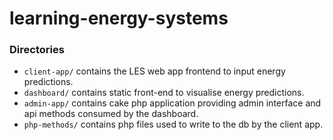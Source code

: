 # learning-energy-systems

### Directories

* `client-app/` contains the LES web app frontend to input energy predictions.
* `dashboard/` contains static front-end to visualise energy predictions.
* `admin-app/` contains cake php application providing admin interface and api methods consumed by the dashboard.
* `php-methods/` contains php files used to write to the db by the client app.

